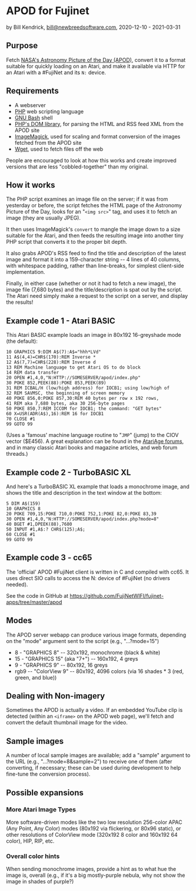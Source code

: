 # APOD for Fujinet

by Bill Kendrick, bill@newbreedsoftware.com, 2020-12-10 - 2021-03-31

## Purpose
Fetch [NASA's Astronomy Picture of the Day (APOD)](https://apod.nasa.gov/apod/),
convert it to a format suitable for quickly loading on an Atari, and make it
available via HTTP for an Atari with a #FujiNet and its `N:` device.

## Requirements
- A webserver
- [PHP](https://www.php.net) web scripting language
- [GNU Bash](https://www.gnu.org/software/bash/) shell
- [PHP's DOM library](https://www.php.net/manual/en/book.dom.php),
  for parsing the HTML and RSS feed XML from the APOD site
- [ImageMagick](https://imagemagick.org/), used for scaling and
  format conversion of the images fetched from the APOD site
- [Wget](https://www.gnu.org/software/wget/), used to fetch files
  off the web

People are encouraged to look at how this works and create improved
versions that are less "cobbled-together" than my original.

## How it works
The PHP script examines an image file on the server;
if it was from yesterday or before, the script fetches the HTML page
of the Astronomy Picture of the Day, looks for an "`<img src>`" tag,
and uses it to fetch an image (they are usually JPEG).

It then uses ImageMagick's `convert` to mangle the image down to a size
suitable for the Atari, and then feeds the resulting image into another
tiny PHP script that converts it to the proper bit depth.

It also grabs APOD's RSS feed to find the title and description of
the latest image and format it into a 159-character string -- 4 lines
of 40 columns, with whitespace padding, rather than line-breaks, for
simplest client-side implementation.

Finally, in either case (whether or not it had to fetch a new image),
the image file (7,680 bytes) and the title/description is spat out by
the script.  The Atari need simply make a request to the script on a
server, and display the results!

## Example code 1 - Atari BASIC
This Atari BASIC example loads an image in 80x192
16-greyshade mode (the default):

```
10 GRAPHICS 9:DIM A$(7):A$="hhh*LVd"
11 A$(4,4)=CHR$(170):REM Inverse *
12 A$(7,7)=CHR$(228):REM Inverse d
13 REM Machine language to get Atari OS to do block
14 REM data transfer
20 OPEN #1,4,0,"N:HTTP://SOMESERVER/apod/index.php"
30 POKE 852,PEEK(88):POKE 853,PEEK(89)
31 REM ICBAL/H (low/high address) for IOCB1; using low/high of
32 REM SAVMSC, the beginning of screen memory
40 POKE 856,0:POKE 857,30:REM 40 bytes per row x 192 rows,
41 REM aka 7,680 bytes, aka 30 256-byte pages
50 POKE 850,7:REM ICCOM for IOCB1; the command: "GET bytes"
60 X=USR(ADR(A$),16):REM 16 for IOCB1
70 CLOSE #1
99 GOTO 99
```

(Uses a 'famous' machine language routine to "`JMP`" (jump)
to the CIOV vector ($E456). A great explanation can be found
in the [AtariAge forums](https://atariage.com/forums/topic/174633-help-needed-atari800-basic-loading-and-saving-binary-files-on-cassette/?do=findComment&comment=2171905),
and in many classic Atari books and magazine articles, and
web forum threads.)

## Example code 2 - TurboBASIC XL
And here's a TurboBASIC XL example that loads a monochrome image,
and shows the title and description in the text window at the bottom:

```
5 DIM A$(159)
10 GRAPHICS 8
20 POKE 709,15:POKE 710,0:POKE 752,1:POKE 82,0:POKE 83,39
30 OPEN #1,4,0,"N:HTTP://SOMESERVER/apod/index.php?mode=8"
40 BGET #1,DPEEK(88),7680
50 INPUT #1,A$:? CHR$(125);A$;
60 CLOSE #1
99 GOTO 99
```

## Example code 3 - cc65
The 'official' APOD #FujiNet client is written in C and
compiled with cc65.  It uses direct SIO calls to access the
N: device of #FujiNet (no drivers needed).

See the code in GitHub at
https://github.com/FujiNetWIFI/fujinet-apps/tree/master/apod

## Modes
The APOD server webapp can produce various image formats,
depending on the "mode" argument sent to the script
(e.g., "...?mode=15")

 * 8 - "GRAPHICS 8" -- 320x192, monochrome (black & white)
 * 15 - "GRAPHICS 15" (aka "7+") -- 160x192, 4 greys
 * 9 - "GRAPHICS 9" -- 80x192, 16 greys
 * rgb9 -- "ColorView 9" -- 80x192, 4096 colors (via 16 shades * 3 (red, green, and blue))

## Dealing with Non-imagery
Sometimes the APOD is actually a video.  If an embedded YouTube clip
is detected (within an `<iframe>` on the APOD web page), we'll fetch and
convert the default thumbnail image for the video.

## Sample images
A number of local sample images are available; add a
"sample" argument to the URL (e.g., "...?mode=8&sample=2")
to receive one of them (after converting, if necessary; these
can be used during development to help fine-tune the conversion
process).

## Possible expansions
### More Atari Image Types
More software-driven modes like the two low resolution 256-color APAC
(Any Point, Any Color) modes (80x192 via flickering, or 80x96 static),
or other resolutions of ColorView mode (320x192 8 color and 160x192 64 color),
HIP, RIP, etc.

### Overall color hints
When sending monochrome images, provide a hint as to
what hue the image is, overall (e.g., if it's a big
mostly-purple nebula, why not show the image in shades of
purple?)

